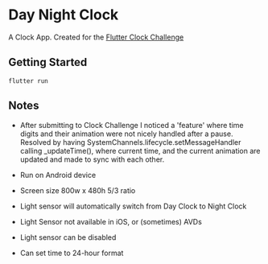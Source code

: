 # Day Night Clock

A Clock App. Created for the [Flutter Clock Challenge](https://flutter.dev/clock)

## Getting Started

```
flutter run
```

## Notes

- After submitting to Clock Challenge I noticed a 'feature' where time digits and their animation were not nicely handled after a pause. Resolved by having SystemChannels.lifecycle.setMessageHandler calling _updateTime(), where current time, and the current animation are updated and made to sync with each other.

- Run on Android device
- Screen size 800w x 480h 5/3 ratio
- Light sensor will automatically switch from Day Clock to Night Clock
- Light Sensor not available in iOS, or (sometimes) AVDs
- Light sensor can be disabled
- Can set time to 24-hour format 